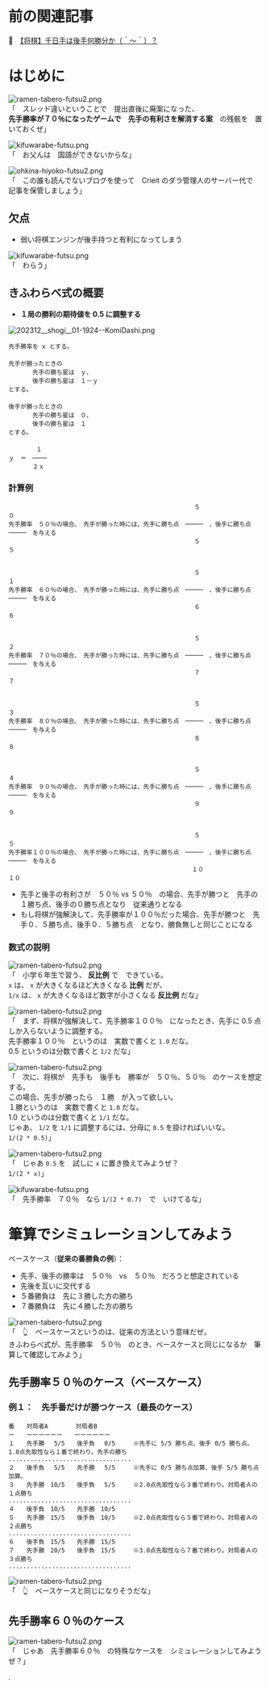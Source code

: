 # 前の関連記事

📖　[【将棋】千日手は後手何勝分か（＾～＾）？](https://crieit.net/posts/35bb78372fdb17061111e859632f839f)  

# はじめに

![ramen-tabero-futsu2.png](https://crieit.now.sh/upload_images/d27ea8dcfad541918d9094b9aed83e7d61daf8532bbbe.png)  
「　スレッド違いということで　提出直後に廃案になった、  
**先手勝率が７０％になったゲームで　先手の有利さを解消する案**　の残骸を　置いておくぜ」  

![kifuwarabe-futsu.png](https://crieit.now.sh/upload_images/beaf94b260ae2602ca8cf7f5bbc769c261daf8686dbda.png)  
「　お父んは　国語ができないからな」  

![ohkina-hiyoko-futsu2.png](https://crieit.now.sh/upload_images/96fb09724c3ce40ee0861a0fd1da563d61daf8a09d9bc.png)  
「　この誰も読んでないブログを使って　Crieit のダラ管理人のサーバー代で　記事を保管しましょう」  

## 欠点

* 弱い将棋エンジンが後手持つと有利になってしまう

![kifuwarabe-futsu.png](https://crieit.now.sh/upload_images/beaf94b260ae2602ca8cf7f5bbc769c261daf8686dbda.png)  
「　わらう」  

## きふわらべ式の概要

* **１局の勝利の期待値を 0.5 に調整する**

![202312__shogi__01-1924--KomiDashi.png](https://crieit.now.sh/upload_images/113ff0446f420ea8846acfec02f119af656df18f0d08f.png)  

```plaintext
先手勝率を x とする。
　　　　
先手が勝ったときの
　　　　先手の勝ち星は　ｙ、
　　　　後手の勝ち星は　１－ｙ
とする。
　　　　
後手が勝ったときの
　　　　先手の勝ち星は　０、
　　　　後手の勝ち星は　１
とする。
　　　　
　　　　 １
ｙ　＝　────　
　　　　２ｘ
```

### 計算例

```plaintext
　　　　　　　　　　　　　　　　　　　　　　　　　　　　　　　５　　　　　　　　　　 ０
先手勝率　５０％の場合、　先手が勝った時には、先手に勝ち点　─────　、後手に勝ち点　─────　を与える
　　　　　　　　　　　　　　　　　　　　　　　　　　　　　　　５　　　　　　　　　　 ５


　　　　　　　　　　　　　　　　　　　　　　　　　　　　　　　５　　　　　　　　　　 １
先手勝率　６０％の場合、　先手が勝った時には、先手に勝ち点　─────　、後手に勝ち点　─────　を与える
　　　　　　　　　　　　　　　　　　　　　　　　　　　　　　　６　　　　　　　　　　 ６


　　　　　　　　　　　　　　　　　　　　　　　　　　　　　　　５　　　　　　　　　　 ２
先手勝率　７０％の場合、　先手が勝った時には、先手に勝ち点　─────　、後手に勝ち点　─────　を与える
　　　　　　　　　　　　　　　　　　　　　　　　　　　　　　　７　　　　　　　　　　 ７


　　　　　　　　　　　　　　　　　　　　　　　　　　　　　　　５　　　　　　　　　　 ３
先手勝率　８０％の場合、　先手が勝った時には、先手に勝ち点　─────　、後手に勝ち点　─────　を与える
　　　　　　　　　　　　　　　　　　　　　　　　　　　　　　　８　　　　　　　　　　 ８


　　　　　　　　　　　　　　　　　　　　　　　　　　　　　　　５　　　　　　　　　　 ４
先手勝率　９０％の場合、　先手が勝った時には、先手に勝ち点　─────　、後手に勝ち点　─────　を与える
　　　　　　　　　　　　　　　　　　　　　　　　　　　　　　　９　　　　　　　　　　 ９


　　　　　　　　　　　　　　　　　　　　　　　　　　　　　　　５　　　　　　　　　　 ５
先手勝率１００％の場合、　先手が勝った時には、先手に勝ち点　─────　、後手に勝ち点　─────　を与える
　　　　　　　　　　　　　　　　　　　　　　　　　　　　　　 １０　　　　　　　　　 １０
```

* 先手と後手の有利さが　５０％ vs ５０％　の場合、先手が勝つと　先手の１勝ち点、後手の０勝ち点となり　従来通りとなる
* もし将棋が強解決して、先手勝率が１００％だった場合、先手が勝つと　先手０．５勝ち点、後手０．５勝ち点　となり、勝負無しと同じことになる

### 数式の説明

![ramen-tabero-futsu2.png](https://crieit.now.sh/upload_images/d27ea8dcfad541918d9094b9aed83e7d61daf8532bbbe.png)  
「　小学６年生で習う、 **反比例** で　できている。  
`x` は、 `x` が大きくなるほど大きくなる **比例** だが、  
`1/x` は、 `x` が大きくなるほど数字が小さくなる **反比例** だな」  

![ramen-tabero-futsu2.png](https://crieit.now.sh/upload_images/d27ea8dcfad541918d9094b9aed83e7d61daf8532bbbe.png)  
「　まず、将棋が強解決して、先手勝率１００％　になったとき、先手に 0.5 点しか入らないように調整する。  
先手勝率１００％　というのは　実数で書くと `1.0` だな。  
0.5 というのは分数で書くと `1/2` だな」  

![ramen-tabero-futsu2.png](https://crieit.now.sh/upload_images/d27ea8dcfad541918d9094b9aed83e7d61daf8532bbbe.png)  
「　次に、将棋が　先手も　後手も　勝率が　５０％、５０％　のケースを想定する。  
この場合、先手が勝ったら　１勝　が入って欲しい。  
１勝というのは　実数で書くと `1.0` だな。  
1.0 というのは分数で書くと `1/1` だな。  
じゃあ、 `1/2` を `1/1` に調整するには、分母に `0.5` を掛ければいいな。  
`1/(2 * 0.5)`」  

![ramen-tabero-futsu2.png](https://crieit.now.sh/upload_images/d27ea8dcfad541918d9094b9aed83e7d61daf8532bbbe.png)  
「　じゃあ `0.5` を　試しに `x` に置き換えてみようぜ？  
`1/(2 * x)`」  

![kifuwarabe-futsu.png](https://crieit.now.sh/upload_images/beaf94b260ae2602ca8cf7f5bbc769c261daf8686dbda.png)  
「　先手勝率　７０％　なら `1/(2 * 0.7)`　で　いけてるな」  

# 筆算でシミュレーションしてみよう

ベースケース（**従来の番勝負の例**）：  

* 先手、後手の勝率は　５０％　vs　５０％　だろうと想定されている
* 先後を互いに交代する
* ５番勝負は　先に３勝した方の勝ち
* ７番勝負は　先に４勝した方の勝ち

![ramen-tabero-futsu2.png](https://crieit.now.sh/upload_images/d27ea8dcfad541918d9094b9aed83e7d61daf8532bbbe.png)  
「　👆　ベースケースというのは、従来の方法という意味だぜ。  
きふわらべ式が、先手勝率　５０％　のとき、ベースケースと同じになるか　筆算して確認してみよう」  

## 先手勝率５０％のケース（ベースケース）

### 例１：　先手番だけが勝つケース（最長のケース）

```plaintext
番　　対局者A 　　　　対局者B 
ー　　ーーーーーー　　ーーーーーー
１　　先手勝　 5/5　　後手負　 0/5　　　※先手に 5/5 勝ち点、後手 0/5 勝ち点。 1.0点先取性なら１番で終わり。先手の勝ち
..................................
２　　後手負　 5/5　　先手勝　 5/5　　　※先手に 0/5 勝ち点加算、後手 5/5 勝ち点加算。
３　　先手勝　10/5　　後手負　 5/5　　　※2.0点先取性なら３番で終わり。対局者Ａの１点勝ち
..................................
４　　後手負　10/5　　先手勝　10/5
５　　先手勝　15/5　　後手負　10/5　　　※2.0点先取性なら５番で終わり。対局者Ａの２点勝ち
..................................
６　　後手負　15/5　　先手勝　15/5
７　　先手勝　20/5　　後手負　15/5　　　※3.0点先取性なら７番で終わり。対局者Ａの３点勝ち
..................................
```

![ramen-tabero-futsu2.png](https://crieit.now.sh/upload_images/d27ea8dcfad541918d9094b9aed83e7d61daf8532bbbe.png)  
「　👆　ベースケースと同じになりそうだな」  

## 先手勝率６０％のケース

![ramen-tabero-futsu2.png](https://crieit.now.sh/upload_images/d27ea8dcfad541918d9094b9aed83e7d61daf8532bbbe.png)  
「　じゃあ　先手勝率６０％　の特殊なケースを　シミュレーションしてみようぜ？」  

.